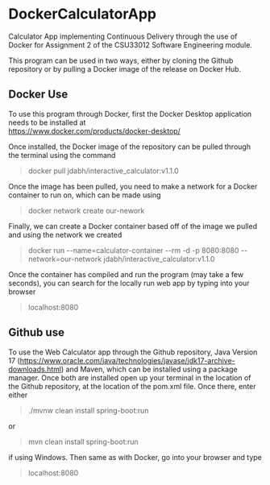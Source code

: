 # DockerCalculatorApp
Calculator App implementing Continuous Delivery through the use of Docker for Assignment 2 of the CSU33012 Software Engineering module.

This program can be used in two ways, either by cloning the Github repository or by pulling a Docker image of the release on Docker Hub.

## Docker Use

To use this program through Docker, first the Docker Desktop application needs to be installed at  
https://www.docker.com/products/docker-desktop/

Once installed, the Docker image of the repository can be pulled through the terminal using the command  
> docker pull jdabh/interactive_calculator:v1.1.0

Once the image has been pulled, you need to make a network for a Docker container to run on, which can be made using  
> docker network create our-nework

Finally, we can create a Docker container based off of the image we pulled and using the network we created  
> docker run --name=calculator-container --rm -d -p 8080:8080 --network=our-network jdabh/interactive_calculator:v1.1.0

Once the container has compiled and run the program (may take a few seconds), you can search for the locally run web app by typing into your browser  
> localhost:8080

## Github use

To use the Web Calculator app through the Github repository, Java Version 17 (https://www.oracle.com/java/technologies/javase/jdk17-archive-downloads.html) and Maven,
which can be installed using a package manager. Once both are installed open up your terminal in the location of the Github repository, at the location of the pom.xml
file. Once there, enter either  
> ./mvnw clean install spring-boot:run

or  
> mvn clean install spring-boot:run

if using Windows. Then same as with Docker, go into your browser and type  
> localhost:8080
